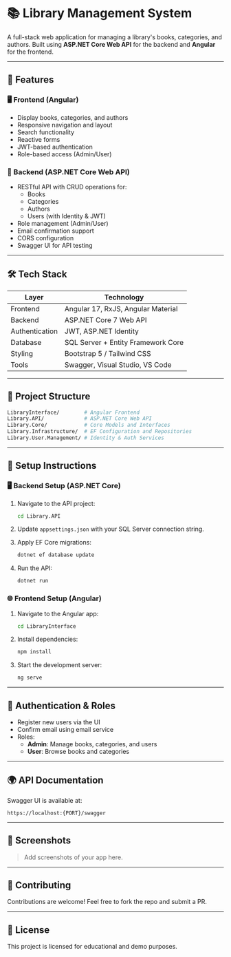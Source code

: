 # 📚 Library Management System

A full-stack web application for managing a library's books, categories, and authors. Built using **ASP.NET Core Web API** for the backend and **Angular** for the frontend.

---

## 🚀 Features

### 🖥 Frontend (Angular)
- Display books, categories, and authors
- Responsive navigation and layout
- Search functionality
- Reactive forms
- JWT-based authentication
- Role-based access (Admin/User)

### 🔧 Backend (ASP.NET Core Web API)
- RESTful API with CRUD operations for:
  - Books
  - Categories
  - Authors
  - Users (with Identity & JWT)
- Role management (Admin/User)
- Email confirmation support
- CORS configuration
- Swagger UI for API testing

---

## 🛠 Tech Stack

| Layer         | Technology                         |
|---------------|------------------------------------|
| Frontend      | Angular 17, RxJS, Angular Material |
| Backend       | ASP.NET Core 7 Web API             |
| Authentication| JWT, ASP.NET Identity              |
| Database      | SQL Server + Entity Framework Core |
| Styling       | Bootstrap 5 / Tailwind CSS         |
| Tools         | Swagger, Visual Studio, VS Code    |

---

## 📂 Project Structure

```bash
LibraryInterface/        # Angular Frontend
Library.API/             # ASP.NET Core Web API
Library.Core/            # Core Models and Interfaces
Library.Infrastructure/  # EF Configuration and Repositories
Library.User.Management/ # Identity & Auth Services
```

---

## 🔧 Setup Instructions

### 🖥 Backend Setup (ASP.NET Core)

1. Navigate to the API project:
   ```bash
   cd Library.API
   ```

2. Update `appsettings.json` with your SQL Server connection string.

3. Apply EF Core migrations:
   ```bash
   dotnet ef database update
   ```

4. Run the API:
   ```bash
   dotnet run
   ```

### 🌐 Frontend Setup (Angular)

1. Navigate to the Angular app:
   ```bash
   cd LibraryInterface
   ```

2. Install dependencies:
   ```bash
   npm install
   ```

3. Start the development server:
   ```bash
   ng serve
   ```

---

## 🔐 Authentication & Roles

- Register new users via the UI
- Confirm email using email service
- Roles:
  - **Admin**: Manage books, categories, and users
  - **User**: Browse books and categories

---

## 🌍 API Documentation

Swagger UI is available at:

```
https://localhost:{PORT}/swagger
```

---

## 📸 Screenshots

> Add screenshots of your app here.

---

## 🤝 Contributing

Contributions are welcome! Feel free to fork the repo and submit a PR.

---

## 📄 License

This project is licensed for educational and demo purposes.
